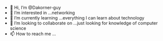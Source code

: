 - 👋 Hi, I’m @Dakorner-guy
- 👀 I’m interested in ...networking 
- 🌱 I’m currently learning ...everything I can learn about technology 
- 💞️ I’m looking to collaborate on ...just looking for knowledge of computer science 
- 📫 How to reach me ...

<!---
Dakorner-guy/Dakorner-guy is a ✨ special ✨ repository because its `README.md` (this file) appears on your GitHub profile.
You can click the Preview link to take a look at your changes.
--->
